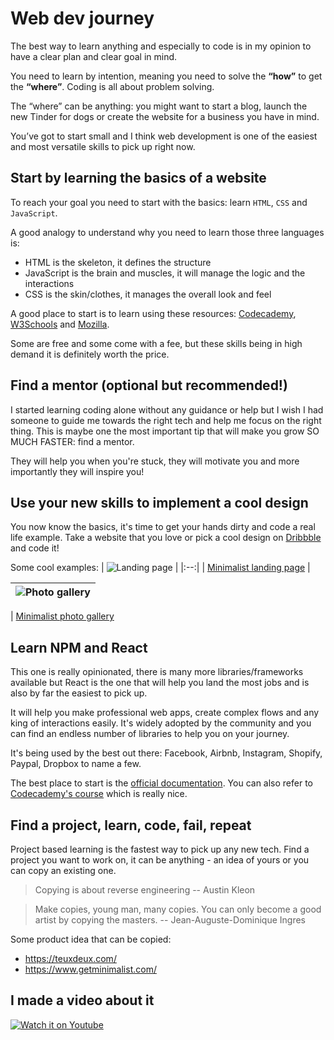 # Web dev journey

The best way to learn anything and especially to code is in my opinion to have a clear plan and clear goal in mind.

You need to learn by intention, meaning you need to solve the **“how”** to get the **“where”**. Coding is all about problem solving.

The “where” can be anything: you might want to start a blog, launch the new Tinder for dogs or create the website for a business you have in mind.

You’ve got to start small and I think web development is one of the easiest and most versatile skills to pick up right now.

## Start by learning the basics of a website

To reach your goal you need to start with the basics: learn `HTML`, `CSS` and `JavaScript`.

A good analogy to understand why you need to learn those three languages is:

- HTML is the skeleton, it defines the structure
- JavaScript is the brain and muscles, it will manage the logic and the interactions
- CSS is the skin/clothes, it manages the overall look and feel

A good place to start is to learn using these resources: [Codecademy](https://www.codecademy.com/catalog), [W3Schools](https://www.w3schools.com/default.asp) and [Mozilla](https://developer.mozilla.org/en-US/).

Some are free and some come with a fee, but these skills being in high demand it is definitely worth the price.

## Find a mentor (optional but recommended!)

I started learning coding alone without any guidance or help but I wish I had someone to guide me towards the right tech and help me focus on the right thing. This is maybe one the most important tip that will make you grow SO MUCH FASTER: find a mentor.

They will help you when you're stuck, they will motivate you and more importantly they will inspire you!

## Use your new skills to implement a cool design

You now know the basics, it's time to get your hands dirty and code a real life example. Take a website that you love or pick a cool design on [Dribbble](https://dribbble.com/shots/popular/product-des) and code it!

Some cool examples:
| ![Landing page](https://cdn.dribbble.com/users/6875218/screenshots/17816364/media/bd2a2b4e2ee81cf6a4a659d62f6ae578.png?compress=1&resize=1200x900&vertical=top) |
|:--:|
| [Minimalist landing page](https://dribbble.com/shots/17816364-Geener-Agency-Digital-Marketing-Landing-Page) |

| ![Photo gallery](https://cdn.dribbble.com/users/2371260/screenshots/14370638/media/93ed020d895350d67fd77162522c9112.jpg?compress=1&resize=1200x900&vertical=top) |
| :--------------------------------------------------------------------------------------------------------------------------------------------------------------: |

| [Minimalist photo gallery](https://dribbble.com/shots/14370638-Minimalist-web-design-for-Interior-designer-from-Russia)

## Learn NPM and React

This one is really opinionated, there is many more libraries/frameworks available but React is the one that will help you land the most jobs and is also by far the easiest to pick up.

It will help you make professional web apps, create complex flows and any king of interactions easily.
It's widely adopted by the community and you can find an endless number of libraries to help you on your journey.

It's being used by the best out there: Facebook, Airbnb, Instagram, Shopify, Paypal, Dropbox to name a few.

The best place to start is the [official documentation](https://reactjs.org/docs/hello-world.html). You can also refer to [Codecademy's course](https://www.codecademy.com/learn/react-101) which is really nice.

## Find a project, learn, code, fail, repeat

Project based learning is the fastest way to pick up any new tech. Find a project you want to work on, it can be anything - an idea of yours or you can copy an existing one.

> Copying is about reverse engineering
> -- Austin Kleon

> Make copies, young man, many copies. You can only become a good artist by copying the masters.
> -- Jean-Auguste-Dominique Ingres

Some product idea that can be copied:

- https://teuxdeux.com/
- https://www.getminimalist.com/

## I made a video about it

[![Watch it on Youtube](https://img.youtube.com/vi/1HbdeNs3sp0/0.jpg)](https://youtu.be/1HbdeNs3sp0)
